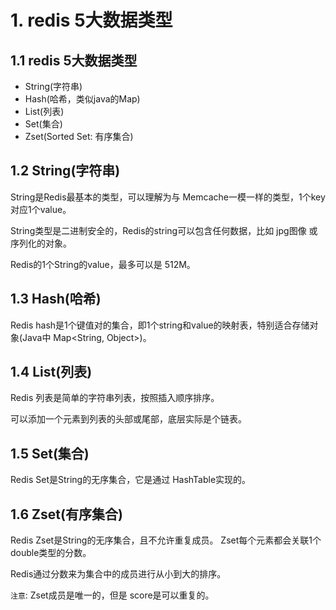 # 1. redis 5大数据类型

## 1.1 redis 5大数据类型
* String(字符串)
* Hash(哈希，类似java的Map)
* List(列表)
* Set(集合)
* Zset(Sorted Set: 有序集合)


## 1.2 String(字符串)

String是Redis最基本的类型，可以理解为与 Memcache一模一样的类型，1个key对应1个value。

String类型是二进制安全的，Redis的string可以包含任何数据，比如 jpg图像 或 序列化的对象。

Redis的1个String的value，最多可以是 512M。


## 1.3 Hash(哈希)
Redis hash是1个键值对的集合，即1个string和value的映射表，特别适合存储对象(Java中 Map<String, Object>)。


## 1.4 List(列表)
Redis 列表是简单的字符串列表，按照插入顺序排序。

可以添加一个元素到列表的头部或尾部，底层实际是个链表。


## 1.5 Set(集合)
Redis Set是String的无序集合，它是通过 HashTable实现的。


## 1.6 Zset(有序集合)
Redis Zset是String的无序集合，且不允许重复成员。 Zset每个元素都会关联1个double类型的分数。

Redis通过分数来为集合中的成员进行从小到大的排序。

`注意`: Zset成员是唯一的，但是 score是可以重复的。
